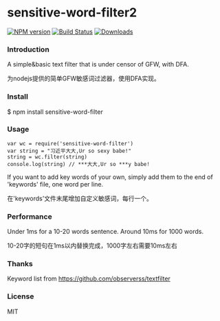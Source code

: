
# sensitive-word-filter2
[![NPM version][npm-image]][npm-url]
[![Build Status][travis-image]][travis-url]
[![Downloads][downloads-image]][downloads-url]

### Introduction
A simple&basic text filter that is under censor of GFW, with DFA.

为nodejs提供的简单GFW敏感词过滤器，使用DFA实现。

### Install

$ npm install sensitive-word-filter

### Usage

    var wc = require('sensitive-word-filter')
    var string = "习近平大大,Ur so sexy babe!"
    string = wc.filter(string) 
    console.log(string) // ***大大,Ur so ***y babe!

If you want to add key words of your own, simply add them to the end of 'keywords' file, one word per line.

在'keywords'文件末尾增加自定义敏感词，每行一个。

### Performance

Under 1ms for a 10-20 words sentence. Around 10ms for 1000 words.

10-20字的短句在1ms以内替换完成，1000字左右需要10ms左右



### Thanks
Keyword list from https://github.com/observerss/textfilter

### License
MIT

[npm-url]: https://npmjs.org/package/sensitive-word-filter
[npm-image]: https://img.shields.io/npm/v/sensitive-word-filter.svg 

[travis-url]: https://travis-ci.org/gaohuifeng/sensitive-word-filter
[travis-image]: https://travis-ci.org/gaohuifeng/sensitive-word-filter.svg?branch=master

[downloads-url]: https://npmjs.org/package/sensitive-word-filter
[downloads-image]: https://img.shields.io/github/downloads/atom/atom/latest/total.svg
